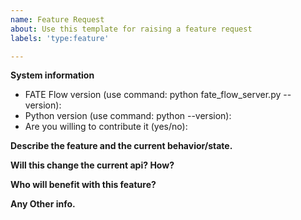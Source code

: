 ```yaml
---
name: Feature Request
about: Use this template for raising a feature request
labels: 'type:feature'

---
```


**System information**

- FATE Flow version (use command: python fate_flow_server.py --version):
- Python version (use command: python --version):
- Are you willing to contribute it (yes/no):

**Describe the feature and the current behavior/state.**

**Will this change the current api? How?**

**Who will benefit with this feature?**

**Any Other info.**
